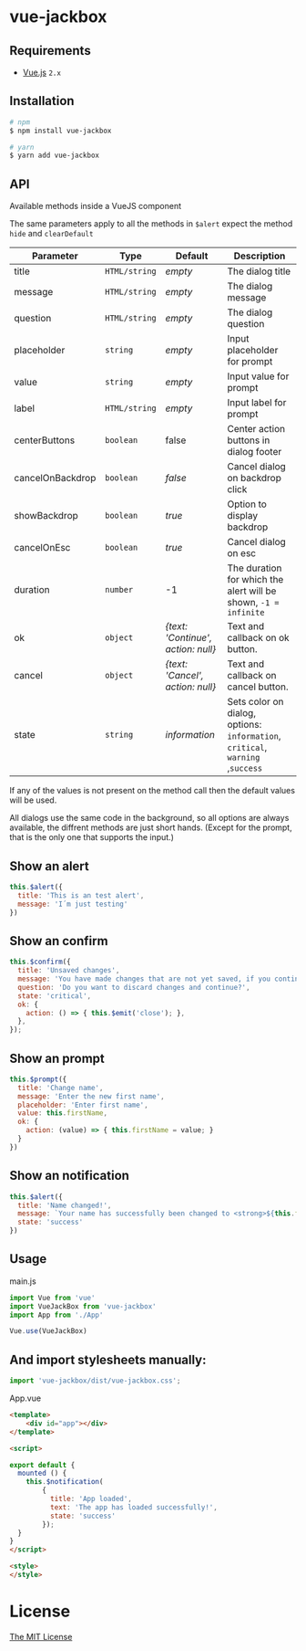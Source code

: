 # vue-jackbox

## Requirements
- [Vue.js](https://github.com/vuejs/vue) `2.x`  

## Installation
```bash
# npm
$ npm install vue-jackbox

# yarn
$ yarn add vue-jackbox
```

## API

Available methods inside a VueJS component

The same parameters apply to all the methods in `$alert` expect the method `hide` and `clearDefault`

Parameter | Type |Default| Description
--------- | ---- | ------|-----------
title | `HTML/string` | _empty_ | The dialog title
message | `HTML/string` | _empty_ | The dialog message
question | `HTML/string` | _empty_ | The dialog question
placeholder | `string` | _empty_ | Input placeholder for prompt
value | `string` | _empty_ | Input value for prompt
label | `HTML/string` | _empty_ | Input label for prompt
centerButtons | `boolean` | false | Center action buttons in dialog footer
cancelOnBackdrop | `boolean` | _false_ | Cancel dialog on backdrop click
showBackdrop | `boolean` | _true_ | Option to display backdrop
cancelOnEsc | `boolean` | _true_ | Cancel dialog on esc
duration | `number` | -1 | The duration for which the alert will be shown, `-1 = infinite`
ok | `object` | _{text: 'Continue', action: null}_ | Text and callback on ok button.
cancel | `object` | _{text: 'Cancel', action: null}_ | Text and callback on cancel button.
state | `string` | _information_ | Sets color on dialog, options: `information`, `critical`, `warning` ,`success`



If any of the values is not present on the method call then the default values will be used.

All dialogs use the same code in the background, so all options are always available, the diffrent methods are just short hands. (Except for the prompt, that is the only one that supports the input.)

## Show an alert
```javascript
this.$alert({
  title: 'This is an test alert',
  message: 'I´m just testing'
})
```
## Show an confirm
```javascript
this.$confirm({
  title: 'Unsaved changes',
  message: 'You have made changes that are not yet saved, if you continue these will get lost.',
  question: 'Do you want to discard changes and continue?',
  state: 'critical',
  ok: {
    action: () => { this.$emit('close'); },
  },
});
```
## Show an prompt
```javascript
this.$prompt({
  title: 'Change name',
  message: 'Enter the new first name',
  placeholder: 'Enter first name',
  value: this.firstName,
  ok: {
    action: (value) => { this.firstName = value; }
  }
})
```
## Show an notification
```javascript
this.$alert({
  title: 'Name changed!',
  message: `Your name has successfully been changed to <strong>${this.firstName}</strong>`,
  state: 'success'
})
```

## Usage

main.js

```javascript
import Vue from 'vue'
import VueJackBox from 'vue-jackbox'
import App from './App'

Vue.use(VueJackBox)
```
## And import stylesheets manually:
```javascript
import 'vue-jackbox/dist/vue-jackbox.css';
```
App.vue

```html
<template>
    <div id="app"></div>
</template>

<script>

export default {
  mounted () {
    this.$notification(
        {
          title: 'App loaded',
          text: 'The app has loaded successfully!',
          state: 'success'
        });
  }
}
</script>

<style>
</style>
```

# License

[The MIT License](http://opensource.org/licenses/MIT)